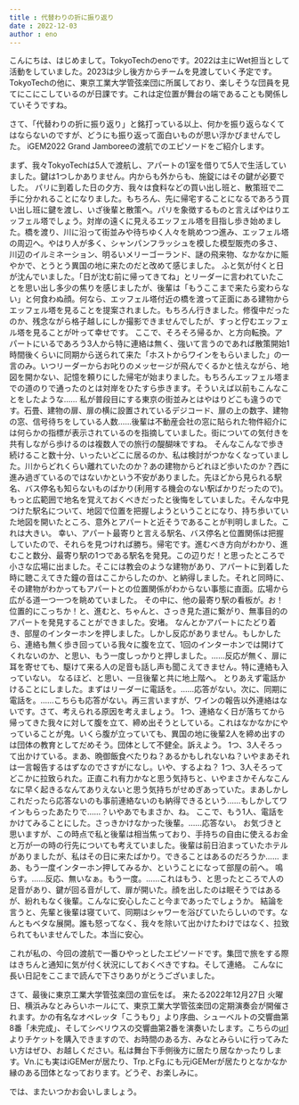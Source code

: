 ```yaml
---
title : 代替わりの折に振り返り
date : 2022-12-03
author : eno
---
```



こんにちは、はじめまして。TokyoTechのenoです。2022は主にWet担当として活動をしていました。2023は少し後方からチームを見渡していく予定です。
TokyoTechの他に、東京工業大学管弦楽団に所属しており、楽しそうな団員を見てにこにこしているのが日課です。これは定位置が舞台の端であることも関係していそうですね。

さて、「代替わりの折に振り返り」と銘打っている以上、何かを振り返らなくてはならないのですが、どうにも振り返って面白いものが思い浮かびませんでした。
iGEM2022 Grand Jamboreeの渡航でのエピソードをご紹介します。

まず、我々TokyoTechは5人で渡航し、アパートの1室を借りて5人で生活していました。鍵は1つしかありません。内からも外からも、施錠にはその鍵が必要でした。
パリに到着した日の夕方、我々は食料などの買い出し班と、散策班で二手に分かれることになりました。もちろん、先に帰宅することになるであろう買い出し班に鍵を渡し、いざ後輩と散策へ。パリを象徴するものと言えばやはりエッフェル塔でしょう。対岸の遠くに見えるエッフェル塔を目指し歩き始めました。橋を渡り、川に沿って街並みや待ちゆく人々を眺めつつ進み、エッフェル塔の周辺へ。やはり人が多く、シャンパンフラッシュを模した模型販売の多さ、川辺のイルミネーション、明るいメリーゴーランド、謎の飛来物、なかなかに賑やかで、とうとう異国の地に来たのだと改めて感じました。
ふと気が付くと日が沈んでいました。「日が沈む前に帰ってきてね」とリーダーに言われていたことを思い出し多少の焦りを感じましたが、後輩は「もうここまで来たら変わらない」と何食わぬ顔。何なら、エッフェル塔付近の橋を渡って正面にある建物からエッフェル塔を見ることを提案されました。もちろん行きました。修復中だったのか、残念ながら格子越しにしか撮影できませんでしたが、すっと佇むエッフェル塔を見ることが叶って幸せです。
ここで、そろそろ帰るか、と方向転換。アパートにいるであろう3人から特に連絡は無く、強いて言うのであれば散策開始1時間後くらいに同期から送られて来た「ホストからワインをもらいました」の一言のみ。いつリーダーからお叱りのメッセージが飛んでくるかと怯えながら、地図を開かない、記憶を頼りにした帰宅が始まりました。もちろんエッフェル塔までの道のりで通ったのとは対岸をひたすら歩きます。そういえば以前もこんなことをしたような……
私が普段目にする東京の街並みとはやはりどこも違うのです。石畳、建物の扉、扉の横に設置されているデジコード、扉の上の数字、建物の窓、信号待ちをしている人数……後輩は不動産会社の窓に貼られた物件紹介には何らかの指標が表示されているのを指摘していました。街についての気付きを共有しながら歩けるのは複数人での旅行の醍醐味ですね。
そんなこんなで歩き続けること数十分、いったいどこに居るのか、私は検討がつかなくなっていました。川からどれくらい離れていたのか？あの建物からどれほど歩いたのか？西に進み過ぎているのではないかという不安がありました。先ほどから見られる駅名、バス停名も知らないものばかり(利用する機会のない駅ばかりだったので)。もっと広範囲で地名を覚えておくべきだったと後悔をしていました。そんな中見つけた駅名について、地図で位置を把握しようということになり、持ち歩いていた地図を開いたところ、意外とアパートと近そうであることが判明しました。これは大きい。
幸い、アパート最寄りと言える駅名、バス停名と位置関係は把握していたので、それらを見つければ勝ち。帰宅です。進むべき方向がわかり、進むこと数分、最寄り駅の1つである駅名を発見。この辺りだ！と思ったところで小さな広場に出ました。そこには教会のような建物があり、アパートに到着した時に聴こえてきた鐘の音はここからしたのか、と納得しました。それと同時に、その建物がわかってもアパートとの位置関係がわからない事態に直面。広場から広がる道一つ一つを眺めていました。
その中に、他の最寄り駅の看板が。お！位置的にこっちか！と、進むと、ちゃんと、さっき見た道に繋がり、無事目的のアパートを発見することができました。安堵。
なんとかアパートにたどり着き、部屋のインターホンを押しました。しかし反応がありません。もしかしたら、連絡も無く歩き回っている我々に腹を立て、1回のインターホンでは開けてくれないのか、と思い、もう一度しっかりと押しました。……反応が無く、扉に耳を寄せても、駆けて来る人の足音も話し声も聞こえてきません。特に連絡も入っていない。
なるほど、と思い、一旦後輩と共に地上階へ。
とりあえず電話かけることにしました。まずはリーダーに電話を。……応答がない。次に、同期に電話を。……こちらも応答がない。再三言いますが、ワインの報告以外連絡はないです。さて、考えられる原因を考えましょう。
1つ、連絡なく日が落ちてから帰ってきた我々に対して腹を立て、締め出そうとしている。これはなかなかにやっていることが鬼。いくら腹が立っていても、異国の地に後輩2人を締め出すのは団体の教育としてだめそう。団体として不健全。訴えよう。
1つ、3人そろって出かけている。まあ、晩御飯食べたりね？あるかもしれないね？いやまあそれは一言報告するはずなのでさすがになし。いや、するよね？
1つ、3人そろってどこかに拉致られた。正直これ有力かなと思う気持ちと、いやまさかそんなこんなに早く起きるなんてありえないと思う気持ちがせめぎあっていた。まあしかしこれだったら応答ないのも事前連絡ないのも納得できるという……もしかしてワインもらったあたりで……？いやあでもまさか、ね。
ここで、もう1人、電話をかけてみることにした。さっきかけなかった後輩。……応答ない。
お気づきと思いますが、この時点で私と後輩は相当焦っており、手持ちの自由に使えるお金と万が一の時の行先についても考えていました。後輩は前日泊まっていたホテルがありましたが、私はその日に来たばかり。できることはあるのだろうか……
まあ、もう一度インターホン押してみるか、ということになって部屋の前へ。
鳴らす。……反応、無いなぁ。もう一度。……これはもう、と思ったところで人の足音があり、鍵が回る音がして、扉が開いた。顔を出したのは眠そうではあるが、紛れもなく後輩。こんなに安心したこと今まであったでしょうか。
結論を言うと、先輩と後輩は寝ていて、同期はシャワーを浴びていたらしいのです。なんともベタな展開。誰も怒ってなく、我々を除いて出かけたわけではなく、拉致られてもいませんでした。本当に安心。

これが私の、今回の渡航で一番ひやっとしたエピソードです。集団で旅をする際はきちんと通知に気が付く状況にしておくべきですね。そして連絡。
こんなに長い日記をここまで読んで下さりありがとうございました。


さて、最後に東京工業大学管弦楽団の宣伝をば。
来たる2022年12月27日 火曜日、横浜みなとみらいホールにて、東京工業大学管弦楽団の定期演奏会が開催されます。かの有名なオペレッタ「こうもり」より序曲、シューベルトの交響曲第8番「未完成」、そしてシベリウスの交響曲第2番を演奏いたします。こちらの[url](https://teket.jp/1126/16844)よりチケットを購入できますので、お時間のある方、みなとみらいに行ってみたい方はぜひ、お越しください。私は舞台下手側後方に居たり居なかったりします。Vn.にも実はiGEMerが居たり、Trp.とFg.にも元iGEMerが居たりとなかなか縁のある団体となっております。どうぞ、お楽しみに。

では、またいつかお会いしましょう。
